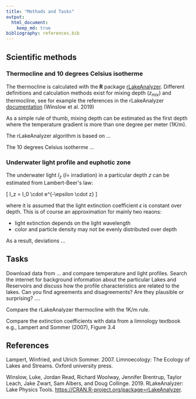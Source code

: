 ```yaml
---
title: "Methods and Tasks"
output: 
  html_document:
    keep_md: true
bibliography: references.bib    
---
```




## Scientific methods

### Thermocline and 10 degrees Celsius isotherme

The thermocline is calculated with the **R** package [rLakeAnalyzer](https://cran.r-project.org/web/packages/rLakeAnalyzer/). Different definitions and calculation methods exist for mixing depth ($z_{mix}$) and thermocline, see for example the references in the rLakeAnalyzer [documentation](https://cran.r-project.org/web/packages/rLakeAnalyzer/vignettes/sm_algorithm.html) (Winslow et al. 2019)

As a simple rule of thumb, mixing depth can be estimated as the first depth where the temperature gradient is more than one degree per meter (1K/m).

The rLakeAnalyzer algorithm is based on ...

The 10 degrees Celsius isotherme ...

### Underwater light profile and euphotic zone

The underwater light $I_z$ ($I=$ irradiation) in a particular depth $z$ can be 
estimated from Lambert-Beer's law:

\[
I_z = I_0 \cdot e^{-\epsilon \cdot z}
\]

where it is assumed that the light extinction coefficient $\epsilon$ is constant 
over depth. This is of course an approximation for mainly two reaons:

* light extinction depends on the light wavelength
* color and particle density may not be evenly distributed over depth

As a result, deviations ...


## Tasks

Download data from ... and compare temperature and light profiles. Search the internet for background information about the particular Lakes and Reservoirs and discuss how the profile characteristics are related to the lakes. Can you find agreements and disagreements? Are they plausible or surprising? ....

Compare the rLakeAnalyzer thermocline with the 1K/m rule.

Compare the extinction coefficients with data from a limnology textbook e.g., Lampert and Sommer (2007), Figure 3.4


## References

<!-- Lampert Sommer, Wikipedia, R packages /-->


Lampert, Winfried, and Ulrich Sommer. 2007. Limnoecology: The Ecology of Lakes and Streams. Oxford university press.

Winslow, Luke, Jordan Read, Richard Woolway, Jennifer Brentrup, Taylor Leach, Jake Zwart, Sam Albers, and Doug Collinge. 2019. RLakeAnalyzer: Lake Physics Tools. https://CRAN.R-project.org/package=rLakeAnalyzer.

